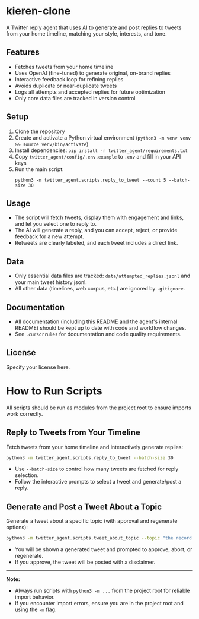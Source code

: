 # kieren-clone

A Twitter reply agent that uses AI to generate and post replies to tweets from your home timeline, matching your style, interests, and tone.

## Features
- Fetches tweets from your home timeline
- Uses OpenAI (fine-tuned) to generate original, on-brand replies
- Interactive feedback loop for refining replies
- Avoids duplicate or near-duplicate tweets
- Logs all attempts and accepted replies for future optimization
- Only core data files are tracked in version control

## Setup
1. Clone the repository
2. Create and activate a Python virtual environment (`python3 -m venv venv && source venv/bin/activate`)
3. Install dependencies: `pip install -r twitter_agent/requirements.txt`
4. Copy `twitter_agent/config/.env.example` to `.env` and fill in your API keys
5. Run the main script:
   ```
   python3 -m twitter_agent.scripts.reply_to_tweet --count 5 --batch-size 30
   ```

## Usage
- The script will fetch tweets, display them with engagement and links, and let you select one to reply to.
- The AI will generate a reply, and you can accept, reject, or provide feedback for a new attempt.
- Retweets are clearly labeled, and each tweet includes a direct link.

## Data
- Only essential data files are tracked: `data/attempted_replies.jsonl` and your main tweet history jsonl.
- All other data (timelines, web corpus, etc.) are ignored by `.gitignore`.

## Documentation
- All documentation (including this README and the agent's internal README) should be kept up to date with code and workflow changes.
- See `.cursorrules` for documentation and code quality requirements.

## License
Specify your license here.

# How to Run Scripts

All scripts should be run as modules from the project root to ensure imports work correctly.

## Reply to Tweets from Your Timeline

Fetch tweets from your home timeline and interactively generate replies:

```sh
python3 -m twitter_agent.scripts.reply_to_tweet --batch-size 30
```

- Use `--batch-size` to control how many tweets are fetched for reply selection.
- Follow the interactive prompts to select a tweet and generate/post a reply.

## Generate and Post a Tweet About a Topic

Generate a tweet about a specific topic (with approval and regenerate options):

```sh
python3 -m twitter_agent.scripts.tweet_about_topic --topic "the record high gold price"
```

- You will be shown a generated tweet and prompted to approve, abort, or regenerate.
- If you approve, the tweet will be posted with a disclaimer.

---

**Note:**
- Always run scripts with `python3 -m ...` from the project root for reliable import behavior.
- If you encounter import errors, ensure you are in the project root and using the `-m` flag. 